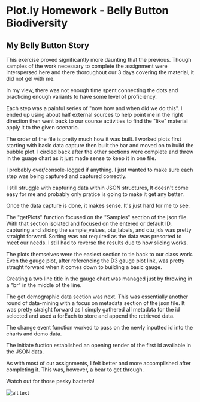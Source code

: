 # Plot.ly Homework - Belly Button Biodiversity 

## My Belly Button Story

This exercise proved significantly more daunting that the previous. Though samples of the work necessary to complete the assignment were interspersed here and there thoroughout our 3 days covering the material, it did not gel with me. 

In my view, there was not enough time spent connecting the dots and practicing enough variants to have some level of proficiency. 

Each step was a painful series of "now how and when did we do this". I ended up using about half external sources to help point me in the right direction then went back to our course activities to find the "like" material apply it to the given scenario. 

The order of the file is pretty much how it was built. I worked plots first starting with basic data capture then built the bar and moved on to build the bubble plot. I circled back after the other sections were complete and threw in the guage chart as it just made sense to keep it in one file. 

I probably over/console-logged if anything. I just wanted to make sure each step was being captured and captured correctly. 

I still struggle with capturing data within JSON structures, It doesn't come easy for me and probably only pratice is going to make it get any better. 

Once the data capture is done, it makes sense. It's just hard for me to see. 

The "getPlots" function focused on the "Samples" section of the json file. With that section isolated and focused on the entered or default ID, capturing and slicing the sample_values, otu_labels, and otu_ids was pretty straight forward. Sorting was not required as the data was presorted to meet our needs. I still had to reverse the results due to how slicing works. 

The plots themselves were the easiest section to tie back to our class work. Even the gauge plot, after referencing the D3 gauge plot link, was pretty straght forward when it comes down to building a basic gauge.

Creating a two line title in the gauge chart was managed just by throwing in a "br" in the middle of the line.

The get demographic data section was next. This was essentially another round of data-mining with a focus on metadata section of the json file. It was pretty straight forward as I simply gathered all metadata for the id selected and used a forEach to store and append the retrieved data. 

The change event function worked to pass on the newly inputted id into the charts and demo data.

The initiate fuction established an opening render of the first id available in the JSON data. 

As with most of our assignments, I felt better and more accomplished after completing it. This was, however, a bear to get through. 

Watch out for those pesky bacteria!

![alt text](http://robdunnlab.com/wp-content/uploads/microbes-sem.jpg)

